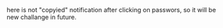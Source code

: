 here is not "copyied" notification after clicking on passwors, so it will be new challange in future.